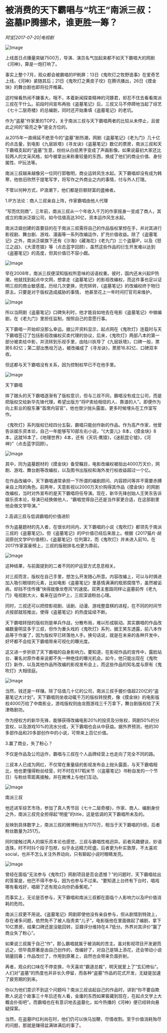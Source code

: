# 被消费的天下霸唱与“坑王”南派三叔：盗墓IP腾挪术，谁更胜一筹？

*阿宝|2017-07-20|电视剧*

![Image](http://p1.pstatp.com/large/2ee70002d48bf70ac55a)

上线首日点播量突破7500万，导演、演员名气加起来都不如天下霸唱大的网剧《河神》，算是一炮打响了。

事实上整个7月，观众都会被霸唱的IP刷屏：13日《鬼吹灯之牧野诡事》在爱奇艺上线，《河神》紧随其后；21日《鬼吹灯之黄皮子坟》在腾讯播出，26日《摸金玦》的舞台剧也即将拉开帷幕。

这时候看热闹不嫌事大，哦不，本着新闻探查精神的河豚君，却忍不住去看看南派三叔在干什么。前段时间宣布再拍《盗墓笔记》后，三叔又马不停蹄地当起了综艺《七十二层奇楼》的总编剧，同时还开始重填《盗墓笔记》的老坑。

作为“盗墓”作家里的TOP2，关于南派三叔与天下霸唱两者的比较从未停止，且彼此之间的“瑜亮之争”是全方位的。

从2015年一直绵延不绝至今的“盗墓”剧热潮，网剧《盗墓笔记》《老九门》几十亿的点击量，到电影《九层妖塔》《寻龙诀》《盗墓笔记》数亿的票房，南派三叔和天下霸唱支起的“盗墓”生意，纷纷从白纸黑字变成了声画影像。如果说最初大家还比较两人的文采风格，如今被拿出来称重较量的东西，换成了他们的商业价值、身份属性、IP玩法等。

南派三叔越来越像另一位同行郭敬明，商业运转风生水起。天下霸唱却没有成为韩寒，他依旧欣然于提笔写字，将写作之外商业之内的事情，付与外人打理。

不管以何种方式，IP浪潮下，他们都是巨额财富的盛飨者。

1.IP方法论：商人三叔亲自上阵，作家霸唱由他人代理

“写而优则商”，三年前，南派三叔从一个年收入千万的作家摇身一变成了商人，其成立的南派泛娱公司，如今估值高达30亿，资本运作风生水起。

南派泛娱创建的首要目的在于南派三叔需将自己的作品版权掌控在手，并对其进行影视剧、舞台剧、游戏、漫画等一系列改编运作，扩充价值收益。除了《盗墓笔记》之外，南派泛娱旗下还有《沙海》《藏海花》《老九门》三个盗墓IP，以及《怒江之战》、《大漠苍狼》等（点击蓝字回顾），虽然这些作品的衍生开发难以达到《盗墓笔记》的高度，但其价值已不容小觑。

![Image](http://p3.pstatp.com/large/2ee70002d48c5ac7af3f)

早在2008年，南派三叔便深知版权所意味的话语权重。彼时，国内还未兴起IP热潮，他就找到起点中文网，想拿走《盗墓笔记》的影视改编权，而这件事也足以证明三叔的商业敏感度。历经几次更换，兜兜转转，《盗墓笔记》的改编权终于物归原主。只要是对于版权造成威胁的事情， 他甚至花上一年时间打官司来维护。

![Image](http://p3.pstatp.com/large/2ee70002d48a75d169d6)

所以当网剧《盗墓笔记》口碑失利时，他才能自如地去在电影《盗墓笔记》中做编剧，在《老九门》里担任监制，按照自己的意愿行事。

天下霸唱一开始却没那么幸运。据公开资料显示，起点网在《鬼吹灯》连载时与天下霸唱签订了包括影视改编权买卖代理的协议，后来，《鬼吹灯》两部八本的第一部分被卖给中影，并流转到乐视手里，由陆川执导了《九层妖塔》，口碑一般，票房6.82亿；第二部出售给万达，被改编成了《寻龙诀》，票房16.82亿、口碑双丰收。

但这都与天下霸唱没有关系，因为控制权早已不在他手里。

![Image](http://p3.pstatp.com/large/31ba0002c61185cdb2d2)

天下霸唱

摔了跟头的天下霸唱逐渐有了版权意识，但与三叔不同，霸唱没有成立公司，而是把版权交给新华先锋代理，希望出版方“将IP卖给相信的人、靠谱的人”。即便作为向上影业的股东兼“首席内容官”，他也很少抛头露面，更多时候埋头在工作室写作。

《鬼吹灯》系列版权已经四分五裂，霸唱只能创作新的作品。作为高产作家，他曾告诉娱乐资本论，自己一年能够写10部左右小说，“《大耍儿》8本，《摸金玦》8本，这就16本了，《地理世界》4本，还有《天坑·鹰猎》，《迷航昆仑墟》，《河神》”（点击蓝字回顾）。

![Image](http://p3.pstatp.com/large/2ede0002e83e65125b2f)

其中，同为盗墓题材的《摸金玦》备受瞩目，电影改编权被拍出4000万天价，网剧、游戏、舞台剧等改编权，以及图书出版权和海外发行权收益超过一个亿。

在作品改编中，天下霸唱通常承担一下所谓的编剧顾问、内容顾问等并不需要赤膊亲自上阵的角色。前两年，天意影视以2000万天价购得其作品《摸金玦》的网剧改编权，当时对外宣布的是天下霸唱将任导演。现在，新华先锋创始人王笑东告诉娱乐资本论，导演已经换做他人，“霸唱觉得自己还是当作家更合适，在这部剧里他会做文学导演。”

2.高调三叔与低调霸唱的价值进阶

作为盗墓题材的先入者，在很长时间内，天下霸唱的小说《鬼吹灯》都领先于南派三叔的《盗墓笔记》。但《盗墓笔记》的IP价值已经后来居上。根据《2017猫片·胡润原创文学IP价值榜》，《盗墓笔记》位列第2，而《鬼吹灯》并未进入前10。在2017作家富豪榜上，三叔的版税排名也更为靠前。

![Image](http://p1.pstatp.com/large/31c400021da472bd9d0c)

这种结果，与前面提到的二者不同的IP运营方式息息相关。

对三叔而言，版权在自己手里，想怎么开发随心所意。内容改编上，可以与时俱进加入吸引眼球的元素，比如电影《盗墓笔记》里基情满满的瓶邪腐情节，虽然被诟病，却挡不住传播”快得就像龙卷风“的速度。双男主套路同样让盗墓前传《老九门》电视剧大火，看来在运作IP上，三叔深谙粉丝心理。

同时，三叔还可以把控影视剧、话剧、动漫、游戏整盘棋的进程，在不同的时间节点按部就班推出，使得《盗墓笔记》的热度延续不断。

天下霸唱转授的版权则是单兵作战，分散布局，难以形成联动。其实霸唱的作品改编数量明显多于三叔，但作为重头戏的《鬼吹灯》系列，据王笑东透露，前八本作品等于作废了，因为版权早已转落他人手。换句话说，就是在未来的各种开发中，好坏都不会给天下霸唱带来可视化的曝光度。

这又进一步折损了天下霸唱的自身影响力。要知道，在影视作品的宣传中，露脸站台、署名对原作者来说都不失一种绝佳的曝光机会。如今，他只能出现在《鬼吹灯》新作，以及其他作品所改编的影视发布会上，而这些作品的知名度与原有《鬼吹灯》大相径庭。

![Image](http://p1.pstatp.com/large/2ede0002e83fcb85b276)

当然，钱还是一样赚。除了估值几十亿的公司，南派三叔手握价值超220亿的“盗墓笔记大计划”。天下霸唱则坐收动辄千万的版权转授费，像《摸金玦》的电影版权4000万给了中南影业，游戏版权则由龙图游戏三千万拿下，舞台剧版权给了天津皓剧坊。

作为授权方的新华先锋，能够获得改编电影20%的投资及分账权，网剧50%的分宜权，以及游戏10%的流水分成，天下霸唱也会从中获益。据外界预测，他的30多部作品和20多部创作中的小说，可带来上百亿价值。

3.赢了商业，失了粉心？

不仅是作品及公司运作，霸唱与三叔在个人品牌经营上也走向了完全不同的路。

三叔本人已成为网红，不仅常在重量级的影视发布会上抛头露面，与天下霸唱相比，他也更懂得粉丝经营，时不时在817稻米节（《盗墓笔记》书粉自发的一个节日）与粉丝零距离接触，并在微博上与他们互动。

![Image](http://p9.pstatp.com/large/31ba0002c6140e1c3a4a)

南派三叔

他还进军综艺市场，参加了真人秀节目《七十二层奇楼》，作家、商人、编剧身份之外，南派三叔完全担得起“明星”的title，这是低调的天下霸唱所未及的。

反映到具体数字上，南派三叔的微博粉丝为1170万，相当于天下霸唱的5倍，后者粉丝数量为251万。

同时接触过两人的娱乐资本论也感觉，三叔与霸唱性格迥异。前者风趣健谈，妙语连珠，时不时抖个段子包袱，似乎永远精力旺盛。后者更为朴实敦厚，不太喜欢social，也并不怎么关注外界动向，只有聊起小说时眼睛发亮。

![Image](http://p9.pstatp.com/large/2ee70002d48ed4a6a5ab)

曾经在面临“无法参与《鬼吹灯》网剧项目是否会遗憾？”的问题时，天下霸唱给出的答案是，他巴不得不参与，因为也参与不过来。“要知道上台终有下台时，唱戏哪有看戏好，唱砸了还有观众向你扔香蕉呢。”

而事实上，无论是否参与，天下霸唱和南派三叔都在面临个人影响力以及IP价值消耗的危险。

南派三叔更不用说。《盗墓笔记》网剧即使他没有亲自参与，但从剧情到特效上，存在诸多问题，依然免不了被人指责卖“儿子”。电影版他在里面做起了编剧，拿下10亿票房，结果口碑还是没能回转，豆瓣评分维持在4.7低分。外界对其评价“赢了商业失了粉心”。

如果说三叔属于自己“作”，那么霸唱就属于被消耗的苦主。虽对影视项目开发避而远之，但毕竟原著是由自己创作的，改编好了，对自己是锦上添花，还会带动小说销量回春；作品改烂了，作用到原著上，自然也会带来负面折射。

再者，观众的口味在不停变换，今天喜欢“霸道总裁”，明天就爱上了“玄幻修仙”。人们对“盗墓”的热度也并非长久停留，而各种“盗墓”作品的花式开发，无疑是加速了疲劳期的到来。

你以为他们意识不到这个问题吗？南派三叔谈起自己的作品时，讲到“你不要自欺欺人说这个故事三十年后还有人看，金庸的东西如果窖藏到现在，在起点文学上大概会扑街吧”。而霸唱也在有意识地去盗墓化，如今热播的《河神》便已经转向悬疑探案。

当然，在盗墓IP红利尚在时，他们仍可以快马加鞭，尽情收割。至于价值消耗殆尽的问题，那就是赚得盆满钵满后的事了。


